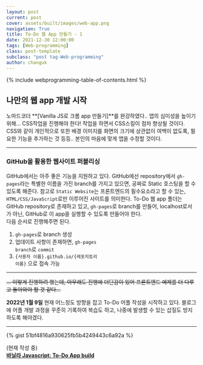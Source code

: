```yaml
---
layout: post
current: post
cover: assets/built/images/web-app.png
navigation: True
title: To-Do 웹 App 만들기 - 1
date: 2021-12-30 12:00:00
tags: [Web-programming]
class: post-template
subclass: "post tag-Web-programming"
author: changuk
---
```


{% include webprogramming-table-of-contents.html %}

## 나만의 웹 app 개발 시작

노마드코더 **[Vanilla JS로 크롬 app 만들기]**를 완강하였다.. 앱의 심미성을 높이기 위해... CSS작업을 진행해야 한다! 작업을 하면서 CSS스킬이 점차 향상될 것이다. CSS와 같이 개인적으로 또한 배경 이미지를 화면의 크기에 상관없이 여백이 없도록, 필요한 기능을 추가하는 것 등등.. 본인의 마음에 맞게 앱을 수정할 것이다.

---

### GitHub을 활용한 웹사이트 퍼블리싱

GitHub에서는 아주 좋은 기능을 지원하고 있다. GitHub에선 repository에서 `gh-pages`라는 특별한 이름을 가진 branch를 가지고 있으면, 공짜로 Static 호스팅을 할 수 있도록 해준다. 참고로 <code class="post-full-content">Static Website</code>는 프론트엔드의 필수요소라고 할 수 있는, <br><code class="post-full-content">HTML/CSS/JavaScript</code>로만 이루어진 사이트를 의미한다.
To-Do 웹 app 폴더는 GitHub repository로 존재하고 있고, `gh-pages`로 branch를 만들어, localhost로서가 아닌, GitHub로 이 app을 실행할 수 있도록 만들어야 한다. <br> 다음 순서로 진행해주면 된다.

1. <code class="post-full-content">gh-pages</code>로 branch 생성
2. 업데이트 사항이 존재하면, <code class="post-full-content">gh-pages branch</code>로 `commit`
3. <code class="post-full-content">{사용자 이름}.github.io/{레포지토리 이름}</code> 으로 접속 가능

---

~~... 이렇게 진행하려 했는데, 아무래도 진행에 더딘감이 있어 프론트엔드 예제를 더 다루고 돌아와야 할 것 같다...~~

**2022년 1월 9일** 현재 어느정도 방향을 잡고 To-Do 어플 작성을 시작하고 있다. 블로그에 어플 개발 과정을 꾸준히 기록하여 복습도 하고, 나중에 발생할 수 있는 삽질도 방지하도록 해야겠다.

---

{% gist 51bf4816a930625fb5b4249443c6a92a %}

(현재 작성 중)
<br>
[**바닐라 Javascript: To-Do App build**](https://funkyblues.github.io/mymomentum-2022)

